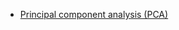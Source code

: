 
 - [Principal component analysis (PCA)](https://jeremykun.com/2012/06/28/principal-component-analysis/)
